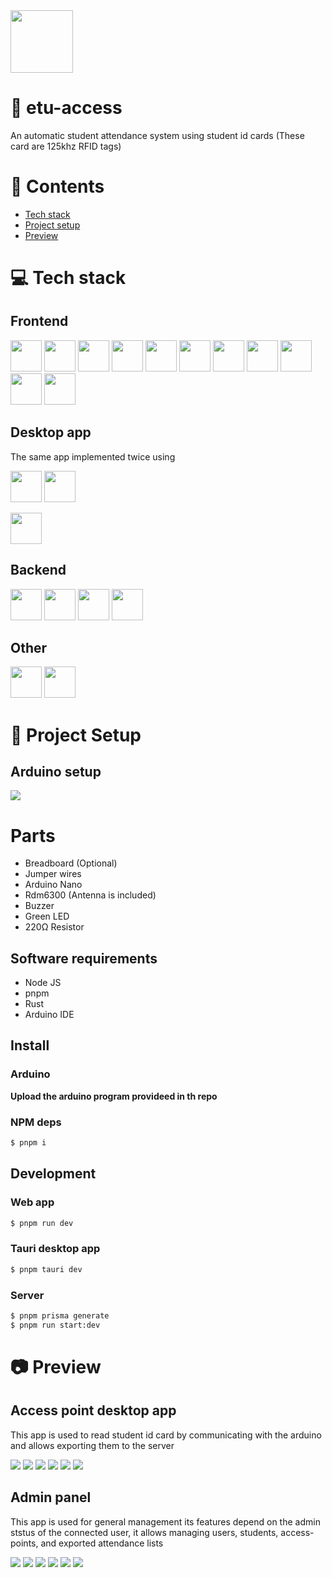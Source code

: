 <img height="100px" width="100px" src="https://raw.githubusercontent.com/devlotfi/etu-access/main/github-assets/logo.svg">

# 📜 etu-access

An automatic student attendance system using student id cards (These card are 125khz RFID tags)

# 📌 Contents

- [Tech stack](#-tech-stack)
- [Project setup](#-project-setup)
- [Preview](#-preview)

# 💻 Tech stack

## Frontend

<p float="left">
  <img height="50px" src="https://devlotfi.github.io/stack-icons/icons/html.svg">
  <img height="50px" src="https://devlotfi.github.io/stack-icons/icons/css.svg">
  <img height="50px" src="https://devlotfi.github.io/stack-icons/icons/ts.svg">
  <img height="50px" src="https://devlotfi.github.io/stack-icons/icons/tailwind.svg">
  <img height="50px" src="https://devlotfi.github.io/stack-icons/icons/react.svg">
  <img height="50px" src="https://devlotfi.github.io/stack-icons/icons/fontawesome.svg">
  <img height="50px" src="https://devlotfi.github.io/stack-icons/icons/formik.svg">
  <img height="50px" src="https://devlotfi.github.io/stack-icons/icons/nextui.svg">
  <img height="50px" src="https://devlotfi.github.io/stack-icons/icons/reactquery.svg">
  <img height="50px" src="https://devlotfi.github.io/stack-icons/icons/react-router.svg">
  <img height="50px" src="https://devlotfi.github.io/stack-icons/icons/vite.svg">
</p>

## Desktop app
The same app implemented twice using

<p float="left">
  <img height="50px" src="https://devlotfi.github.io/stack-icons/icons/tauri.svg">
  <img height="50px" src="https://devlotfi.github.io/stack-icons/icons/rust.svg">
</p>
<p float="left">
  <img height="50px" src="https://devlotfi.github.io/stack-icons/icons/electron.svg">
</p>

## Backend

<p float="left">
  <img height="50px" src="https://devlotfi.github.io/stack-icons/icons/nodejs.svg">
  <img height="50px" src="https://devlotfi.github.io/stack-icons/icons/nestjs.svg">
  <img height="50px" src="https://devlotfi.github.io/stack-icons/icons/prisma.svg">
  <img height="50px" src="https://devlotfi.github.io/stack-icons/icons/postgres.svg">
</p>

## Other

<p float="left">
  <img height="50px" src="https://devlotfi.github.io/stack-icons/icons/jwt.svg">
  <img height="50px" src="https://devlotfi.github.io/stack-icons/icons/arduino.svg">
</p>

# 📂 Project Setup

## Arduino setup

<img src="https://raw.githubusercontent.com/devlotfi/etu-access/main/github-assets/arduino-setup.png">

# Parts

- Breadboard (Optional)
- Jumper wires
- Arduino Nano
- Rdm6300 (Antenna is included)
- Buzzer
- Green LED
- 220Ω Resistor

## Software requirements

- Node JS
- pnpm
- Rust
- Arduino IDE

## Install

### Arduino

**Upload the arduino program provideed in th repo**

### NPM deps

```bash
$ pnpm i
```

## Development

### Web app

```bash
$ pnpm run dev
```

### Tauri desktop app

```bash
$ pnpm tauri dev
```

### Server

```bash
$ pnpm prisma generate
$ pnpm run start:dev
```

# 📷 Preview

## Access point desktop app

This app is used to read student id card by communicating with the arduino and allows exporting them to the server

<img src="https://raw.githubusercontent.com/devlotfi/etu-access/main/github-assets/access-point/preview-1.png">
<img src="https://raw.githubusercontent.com/devlotfi/etu-access/main/github-assets/access-point/preview-2.png">
<img src="https://raw.githubusercontent.com/devlotfi/etu-access/main/github-assets/access-point/preview-3.png">
<img src="https://raw.githubusercontent.com/devlotfi/etu-access/main/github-assets/access-point/preview-4.png">
<img src="https://raw.githubusercontent.com/devlotfi/etu-access/main/github-assets/access-point/preview-5.png">
<img src="https://raw.githubusercontent.com/devlotfi/etu-access/main/github-assets/access-point/preview-6.png">

## Admin panel

This app is used for general management its features depend on the admin ststus of the connected user, it allows managing users, students, access-points, and exported attendance lists

<img src="https://raw.githubusercontent.com/devlotfi/etu-access/main/github-assets/admin-panel/preview-1.png">
<img src="https://raw.githubusercontent.com/devlotfi/etu-access/main/github-assets/admin-panel/preview-2.png">
<img src="https://raw.githubusercontent.com/devlotfi/etu-access/main/github-assets/admin-panel/preview-3.png">
<img src="https://raw.githubusercontent.com/devlotfi/etu-access/main/github-assets/admin-panel/preview-4.png">
<img src="https://raw.githubusercontent.com/devlotfi/etu-access/main/github-assets/admin-panel/preview-5.png">
<img src="https://raw.githubusercontent.com/devlotfi/etu-access/main/github-assets/admin-panel/preview-6.png">
